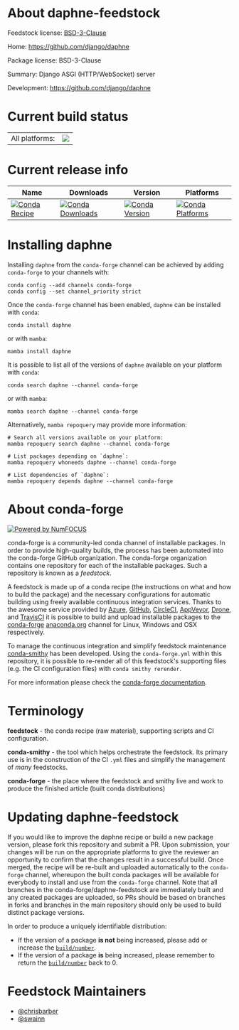 About daphne-feedstock
======================

Feedstock license: [BSD-3-Clause](https://github.com/conda-forge/daphne-feedstock/blob/main/LICENSE.txt)

Home: https://github.com/django/daphne

Package license: BSD-3-Clause

Summary: Django ASGI (HTTP/WebSocket) server

Development: https://github.com/django/daphne

Current build status
====================


<table><tr><td>All platforms:</td>
    <td>
      <a href="https://dev.azure.com/conda-forge/feedstock-builds/_build/latest?definitionId=9539&branchName=main">
        <img src="https://dev.azure.com/conda-forge/feedstock-builds/_apis/build/status/daphne-feedstock?branchName=main">
      </a>
    </td>
  </tr>
</table>

Current release info
====================

| Name | Downloads | Version | Platforms |
| --- | --- | --- | --- |
| [![Conda Recipe](https://img.shields.io/badge/recipe-daphne-green.svg)](https://anaconda.org/conda-forge/daphne) | [![Conda Downloads](https://img.shields.io/conda/dn/conda-forge/daphne.svg)](https://anaconda.org/conda-forge/daphne) | [![Conda Version](https://img.shields.io/conda/vn/conda-forge/daphne.svg)](https://anaconda.org/conda-forge/daphne) | [![Conda Platforms](https://img.shields.io/conda/pn/conda-forge/daphne.svg)](https://anaconda.org/conda-forge/daphne) |

Installing daphne
=================

Installing `daphne` from the `conda-forge` channel can be achieved by adding `conda-forge` to your channels with:

```
conda config --add channels conda-forge
conda config --set channel_priority strict
```

Once the `conda-forge` channel has been enabled, `daphne` can be installed with `conda`:

```
conda install daphne
```

or with `mamba`:

```
mamba install daphne
```

It is possible to list all of the versions of `daphne` available on your platform with `conda`:

```
conda search daphne --channel conda-forge
```

or with `mamba`:

```
mamba search daphne --channel conda-forge
```

Alternatively, `mamba repoquery` may provide more information:

```
# Search all versions available on your platform:
mamba repoquery search daphne --channel conda-forge

# List packages depending on `daphne`:
mamba repoquery whoneeds daphne --channel conda-forge

# List dependencies of `daphne`:
mamba repoquery depends daphne --channel conda-forge
```


About conda-forge
=================

[![Powered by
NumFOCUS](https://img.shields.io/badge/powered%20by-NumFOCUS-orange.svg?style=flat&colorA=E1523D&colorB=007D8A)](https://numfocus.org)

conda-forge is a community-led conda channel of installable packages.
In order to provide high-quality builds, the process has been automated into the
conda-forge GitHub organization. The conda-forge organization contains one repository
for each of the installable packages. Such a repository is known as a *feedstock*.

A feedstock is made up of a conda recipe (the instructions on what and how to build
the package) and the necessary configurations for automatic building using freely
available continuous integration services. Thanks to the awesome service provided by
[Azure](https://azure.microsoft.com/en-us/services/devops/), [GitHub](https://github.com/),
[CircleCI](https://circleci.com/), [AppVeyor](https://www.appveyor.com/),
[Drone](https://cloud.drone.io/welcome), and [TravisCI](https://travis-ci.com/)
it is possible to build and upload installable packages to the
[conda-forge](https://anaconda.org/conda-forge) [anaconda.org](https://anaconda.org/)
channel for Linux, Windows and OSX respectively.

To manage the continuous integration and simplify feedstock maintenance
[conda-smithy](https://github.com/conda-forge/conda-smithy) has been developed.
Using the ``conda-forge.yml`` within this repository, it is possible to re-render all of
this feedstock's supporting files (e.g. the CI configuration files) with ``conda smithy rerender``.

For more information please check the [conda-forge documentation](https://conda-forge.org/docs/).

Terminology
===========

**feedstock** - the conda recipe (raw material), supporting scripts and CI configuration.

**conda-smithy** - the tool which helps orchestrate the feedstock.
                   Its primary use is in the construction of the CI ``.yml`` files
                   and simplify the management of *many* feedstocks.

**conda-forge** - the place where the feedstock and smithy live and work to
                  produce the finished article (built conda distributions)


Updating daphne-feedstock
=========================

If you would like to improve the daphne recipe or build a new
package version, please fork this repository and submit a PR. Upon submission,
your changes will be run on the appropriate platforms to give the reviewer an
opportunity to confirm that the changes result in a successful build. Once
merged, the recipe will be re-built and uploaded automatically to the
`conda-forge` channel, whereupon the built conda packages will be available for
everybody to install and use from the `conda-forge` channel.
Note that all branches in the conda-forge/daphne-feedstock are
immediately built and any created packages are uploaded, so PRs should be based
on branches in forks and branches in the main repository should only be used to
build distinct package versions.

In order to produce a uniquely identifiable distribution:
 * If the version of a package **is not** being increased, please add or increase
   the [``build/number``](https://docs.conda.io/projects/conda-build/en/latest/resources/define-metadata.html#build-number-and-string).
 * If the version of a package **is** being increased, please remember to return
   the [``build/number``](https://docs.conda.io/projects/conda-build/en/latest/resources/define-metadata.html#build-number-and-string)
   back to 0.

Feedstock Maintainers
=====================

* [@chrisbarber](https://github.com/chrisbarber/)
* [@swainn](https://github.com/swainn/)

